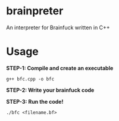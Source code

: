 # brainpreter
An interpreter for Brainfuck written in C++

# Usage
<b>STEP-1: Compile and create an executable</b>
```
g++ bfc.cpp -o bfc
```
<b>STEP-2: Write your brainfuck code</b>

<b>STEP-3: Run the code!</b>
```
./bfc <filename.bf>
```
